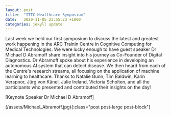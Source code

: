 ```yaml
---
layout: post
title:  "ITTC Healthcare Symposium"
date:   2020-11-05 23:55:23 +1000
categories: jekyll update
---
```

Last week we held our first symposium to discuss the latest and greatest work happening in the ARC Trainin Centre in Cognitive Computing for Medical Technologies. We were lucky enough to have guest speaker Dr Michael D Abramoff share insight into his journey as Co-Founder of Digital Diagnostics. Dr Abramoff spoke about his experience in developing an autonomous AI system that can detect disease. We then heard from each of the Centre's research streams, all focusing on the application of machine learning to healthcare. Thanks to Natalie Gunn, Tim Baldwin, Karin Verspoor, Jürg von Känel, Julie Ireland, Victoria Scholten, and all the participants who presented and contributed their insights on the day!

[Keynote Speaker Dr Michael D Abramoff]

(/assets/Michael_Abramoff.jpg){:class="post post-large post-block"}


